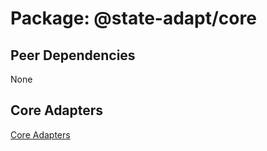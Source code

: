 <script setup>
  import { sections } from './sections';
</script>

# Package: @state-adapt/core

## Peer Dependencies

None

<template v-for="(section, index) in sections">
  
  ## {{ section.name }}
  
  <ul>
    <li v-for="item in section.items" :key="item.def.symbol">
      <a :href="item.def.link">{{ item.def.symbol }}</a>
    </li>
  </ul>
</template>

## Core Adapters

[Core Adapters](/api/core/adapters/)
